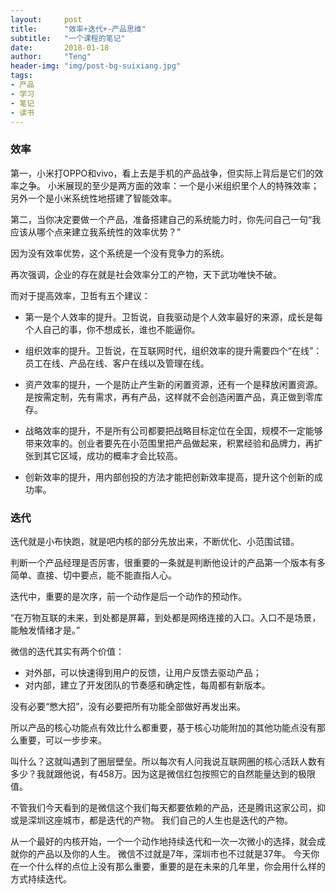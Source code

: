```yaml
---
layout:     post
title:      "效率+迭代+-产品思维"
subtitle:   "一个课程的笔记"
date:       2018-01-18
author:     "Teng"
header-img: "img/post-bg-suixiang.jpg"
tags:
- 产品
- 学习
- 笔记
- 读书
---
```


### 效率

第一，小米打OPPO和vivo，看上去是手机的产品战争，但实际上背后是它们的效率之争。
小米展现的至少是两方面的效率：一个是小米组织里个人的特殊效率；另外一个是小米系统性地搭建了智能效率。

第二，当你决定要做一个产品，准备搭建自己的系统能力时，你先问自己一句“我应该从哪个点来建立我系统性的效率优势？” 

因为没有效率优势，这个系统是一个没有竞争力的系统。

再次强调，企业的存在就是社会效率分工的产物，天下武功唯快不破。

而对于提高效率，卫哲有五个建议：

- 第一是个人效率的提升。卫哲说，自我驱动是个人效率最好的来源，成长是每个人自己的事，你不想成长，谁也不能逼你。

- 组织效率的提升。卫哲说，在互联网时代，组织效率的提升需要四个“在线”：员工在线、产品在线、客户在线以及管理在线。

- 资产效率的提升，一个是防止产生新的闲置资源，还有一个是释放闲置资源。是按需定制，先有需求，再有产品，这样就不会创造闲置产品，真正做到零库存。

- 战略效率的提升，不是所有公司都要把战略目标定位在全国，规模不一定能够带来效率的。创业者要先在小范围里把产品做起来，积累经验和品牌力，再扩张到其它区域，成功的概率才会比较高。

- 创新效率的提升，用内部创投的方法才能把创新效率提高，提升这个创新的成功率。

### 迭代

迭代就是小布快跑，就是吧内核的部分先放出来，不断优化、小范围试错。

判断一个产品经理是否厉害，很重要的一条就是判断他设计的产品第一个版本有多简单、直接、切中要点，能不能直指人心。

迭代中，重要的是次序，前一个动作是后一个动作的预动作。

“在万物互联的未来，到处都是屏幕，到处都是网络连接的入口。入口不是场景，能触发情绪才是。”


微信的迭代其实有两个价值：
- 对外部，可以快速得到用户的反馈，让用户反馈去驱动产品；
- 对内部，建立了开发团队的节奏感和确定性，每周都有新版本。

没有必要“憋大招”，没有必要把所有功能全部做好再发出来。

所以产品的核心功能点有效比什么都重要，基于核心功能附加的其他功能点没有那么重要，可以一步步来。

叫什么？这就叫遇到了圈层壁垒。所以每次有人问我说互联网圈的核心活跃人数有多少？我就跟他说，有458万。因为这是微信红包按照它的自然能量达到的极限值。

不管我们今天看到的是微信这个我们每天都要依赖的产品，还是腾讯这家公司，抑或是深圳这座城市，都是迭代的产物。
我们自己的人生也是迭代的产物。

从一个最好的内核开始，一个一个动作地持续迭代和一次一次微小的选择，就会成就你的产品以及你的人生。
微信不过就是7年，深圳市也不过就是37年。
今天你在一个什么样的点位上没有那么重要，重要的是在未来的几年里，你会用什么样的方式持续迭代。

